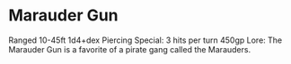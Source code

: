 # Marauder Gun
Ranged 10-45ft
1d4+dex Piercing
Special: 3 hits per turn
450gp
Lore: The Marauder Gun is a favorite of a pirate gang called the Marauders.
